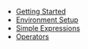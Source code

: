- [Getting Started](getting-started.md)
- [Environment Setup](environment-setup.md)
- [Simple Expressions](simple-expressions.md)
- [Operators](operators.md)
